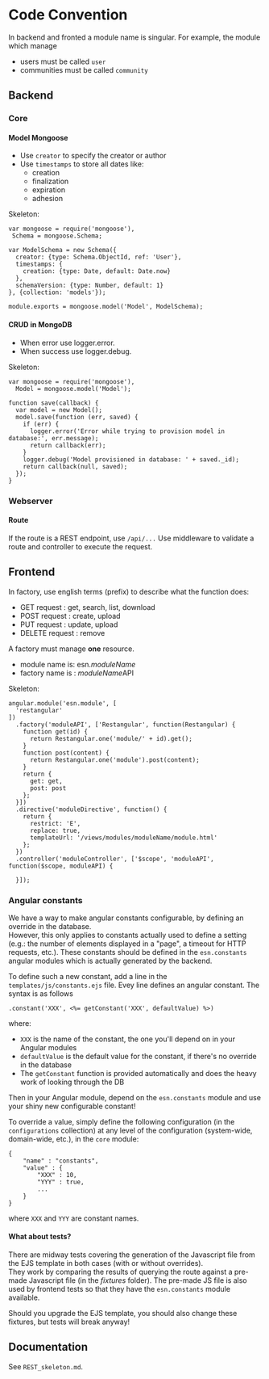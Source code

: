 # Code Convention

In backend and fronted a module name is singular. For example, the module which manage

* users must be called `user`
* communities must be called `community`

## Backend

### Core

#### Model Mongoose

* Use `creator` to specify the creator or author
* Use `timestamps` to store all dates like:
    * creation
    * finalization
    * expiration
    * adhesion

Skeleton:

    var mongoose = require('mongoose'),
     Schema = mongoose.Schema;
    
    var ModelSchema = new Schema({
      creator: {type: Schema.ObjectId, ref: 'User'},
      timestamps: {
        creation: {type: Date, default: Date.now}
      },
      schemaVersion: {type: Number, default: 1}
    }, {collection: 'models'});
    
    module.exports = mongoose.model('Model', ModelSchema);


#### CRUD in MongoDB

* When error use logger.error.
* When success use logger.debug.

Skeleton:

    var mongoose = require('mongoose'),
      Model = mongoose.model('Model');

    function save(callback) {
      var model = new Model();
      model.save(function (err, saved) {
        if (err) {
          logger.error('Error while trying to provision model in database:', err.message);
          return callback(err);
        }
        logger.debug('Model provisioned in database: ' + saved._id);
        return callback(null, saved);
      });
    }


### Webserver

#### Route

If the route is a REST endpoint, use `/api/...`
Use middleware to validate a route and controller to execute the request.

## Frontend

In factory, use english terms (prefix) to describe what the function does:

* GET request    : get, search, list, download
* POST request   : create, upload
* PUT request    : update, upload
* DELETE request : remove

A factory must manage **one** resource.

* module name is: esn.*moduleName*
* factory name is : *moduleName*API

Skeleton:

    angular.module('esn.module', [
      'restangular'
    ])
      .factory('moduleAPI', ['Restangular', function(Restangular) {
        function get(id) {
          return Restangular.one('module/' + id).get();
        }
        function post(content) {
          return Restangular.one('module').post(content);
        }
        return {
          get: get,
          post: post
        };
      }])
      .directive('moduleDirective', function() {
        return {
          restrict: 'E',
          replace: true,
          templateUrl: '/views/modules/moduleName/module.html'
        };
      })
      .controller('moduleController', ['$scope', 'moduleAPI', function($scope, moduleAPI) {
        
      }]);

### Angular constants

We have a way to make angular constants configurable, by defining an override in the database.  
However, this only applies to constants actually used to define a setting (e.g.: the number of elements displayed in a "page", 
a timeout for HTTP requests, etc.). These constants should be defined in the `esn.constants` angular modules which is 
actually generated by the backend.  
  
To define such a new constant, add a line in the `templates/js/constants.ejs` file. Evey line defines an angular constant.
The syntax is as follows

    .constant('XXX', <%= getConstant('XXX', defaultValue) %>)
    
where:

* `XXX` is the name of the constant, the one you'll depend on in your Angular modules
* `defaultValue` is the default value for the constant, if there's no override in the database
* The `getConstant` function is provided automatically and does the heavy work of looking through the DB

Then in your Angular module, depend on the `esn.constants` module and use your shiny new configurable constant!
  
To override a value, simply define the following configuration (in the `configurations` collection) at any level
of the configuration (system-wide, domain-wide, etc.), in the `core` module:

    {
        "name" : "constants",
        "value" : {
            "XXX" : 10,
            "YYY" : true,
            ...
        }
    }
    
where `XXX` and `YYY` are constant names.

#### What about tests?

There are midway tests covering the generation of the Javascript file from the EJS template in both cases (with or without overrides).  
They work by comparing the results of querying the route against a pre-made Javascript file (in the _fixtures_ folder). The pre-made JS file
is also used by frontend tests so that they have the `esn.constants` module available.

Should you upgrade the EJS template, you should also change these fixtures, but tests will break anyway!

## Documentation

See `REST_skeleton.md`.